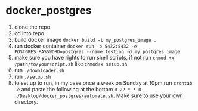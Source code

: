 # docker_postgres

1. clone the repo
2. cd into repo
3. build docker image `docker build -t my_postgres_image .`
4. run docker container `docker run -p 5432:5432 -e POSTGRES_PASSWORD=postgres --name testing -d my_postgres_image`
5. make sure you have rights to run shell scripts, if not run `chmod +x /path/to/yourscript.sh` like `chmod+x setup.sh`
6. run `./downloader.sh`
7. run `./setup.sh`
8. to set up to run, in my case once a week on Sunday at 10pm run `crontab -e` and paste the following at the bottom `0 22 * * 0 ./Desktop/docker_postgres/automate.sh`. Make sure to use your own directory.
 
